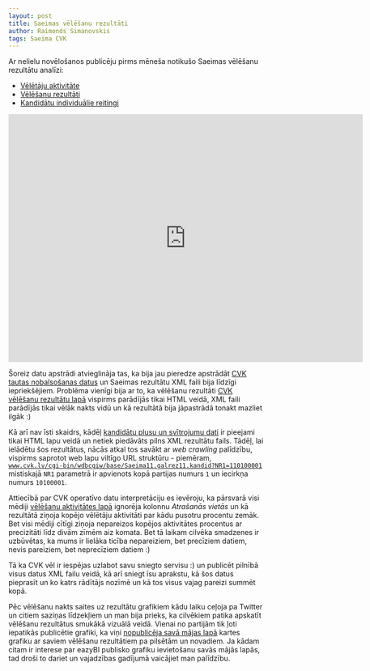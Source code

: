 ```yaml
---
layout: post
title: Saeimas vēlēšanu rezultāti
author: Raimonds Simanovskis
tags: Saeima CVK
---
```


Ar nelielu novēlošanos publicēju pirms mēneša notikušo Saeimas vēlēšanu rezultātu analīzi:

* [Vēlētāju aktivitāte](https://eazybi.com/accounts/113/dashboards/aktivitate)
* [Vēlēšanu rezultāti](https://eazybi.com/accounts/113/dashboards/rezultati)
* [Kandidātu individuālie reitingi](https://eazybi.com/accounts/113/dashboards/kandidati)

<div style="text-align:center">
<iframe width="700" height="490" src="https://eazybi.com/accounts/113/embed/report/195?dashboard_id=20" frameborder="0"></iframe>
</div>

Šoreiz datu apstrādi atvieglināja tas, ka bija jau pieredze apstrādāt [CVK tautas nobalsošanas datus](http://opendata.lv/2011/08/05/tautas-nobalsosana-par-saeimas-atlaisanu/) un Saeimas rezultātu XML faili bija līdzīgi iepriekšējiem. Problēma vienīgi bija ar to, ka vēlēšanu rezultāti [CVK vēlēšanu rezultātu lapā](http://www.velesanas2011.cvk.lv/) vispirms parādījās tikai HTML veidā, XML faili parādījās tikai vēlāk nakts vidū un kā rezultātā bija jāpastrādā tonakt mazliet ilgāk :)

Kā arī nav īsti skaidrs, kādēļ [kandidātu plusu un svītrojumu dati](http://www.cvk.lv/cgi-bin/wdbcgiw/base/Saeima11.GalRez_s11) ir pieejami tikai HTML lapu veidā un netiek piedāvāts pilns XML rezultātu fails. Tādēļ, lai ielādētu šos rezultātus, nācās atkal tos savākt ar *web crawling* palīdzību, vispirms saprotot web lapu viltīgo URL struktūru - piemēram, <code><a href="http://www.cvk.lv/cgi-bin/wdbcgiw/base/Saeima11.galrez11.kandid?NR1=110100001">www.cvk.lv/cgi-bin/wdbcgiw/base/Saeima11.galrez11.kandid?NR1=110100001</a></code> mistiskajā `NR1` parametrā ir apvienots kopā partijas numurs `1` un iecirkņa numurs `10100001`.

Attiecībā par CVK operatīvo datu interpretāciju es ievēroju, ka pārsvarā visi mēdiji [vēlēšanu aktivitātes lapā](http://www.velesanas2011.cvk.lv/activities.html) ignorēja kolonnu *Atrašanās vietās* un kā rezultātā ziņoja kopējo vēlētāju aktivitāti par kādu pusotru procentu zemāk. Bet visi mēdiji cītīgi ziņoja nepareizos kopējos aktivitātes procentus ar precizitāti līdz divām zīmēm aiz komata. Bet tā laikam cilvēka smadzenes ir uzbūvētas, ka mums ir lielāka ticība nepareiziem, bet precīziem datiem, nevis pareiziem, bet neprecīziem datiem :)

Tā ka CVK vēl ir iespējas uzlabot savu sniegto servisu :) un publicēt pilnībā visus datus XML failu veidā, kā arī sniegt īsu aprakstu, kā šos datus pieprasīt un ko katrs rādītājs nozīmē un kā tos visus vajag pareizi summēt kopā.

Pēc vēlēšanu nakts saites uz rezultātu grafikiem kādu laiku ceļoja pa Twitter un citiem saziņas līdzekļiem un man bija prieks, ka cilvēkiem patika apskatīt vēlēšanu rezultātus smukākā vizuālā veidā. Vienai no partijām tik ļoti iepatikās publicētie grafiki, ka viņi [nopublicēja savā mājas lapā](http://visulatvijai.lv/news.php?readmore=1156319839) kartes grafiku ar saviem vēlēšanu rezultātiem pa pilsētām un novadiem. Ja kādam citam ir interese par eazyBI publisko grafiku ievietošanu savās mājās lapās, tad droši to dariet un vajadzības gadījumā vaicājiet man palīdzību.
